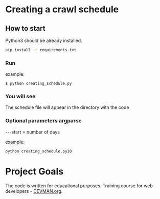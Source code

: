 # Creating a crawl schedule

## How to start

Python3 should be already installed.

```bash
pip install -r requirements.txt
```

### Run

example:

```
$ python creating_schedule.py
```

### You will see

The schedule file will appear in the directory with the code

### Optional parameters argparse

---start = number of days

example:

```
python creating_schedule.py10
```

# Project Goals

The code is written for educational purposes. Training course for web-developers - [DEVMAN.org](https://devman.org).

